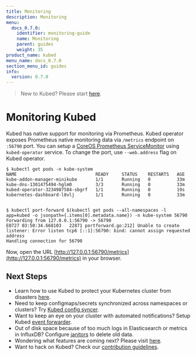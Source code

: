 ```yaml
---
title: Monitoring
description: Monitoring
menu:
  docs_0.7.0:
    identifier: monitoring-guide
    name: Monitoring
    parent: guides
    weight: 35
product_name: kubed
menu_name: docs_0.7.0
section_menu_id: guides
info:
  version: 0.7.0
---
```


> New to Kubed? Please start [here](/docs/0.7.0/concepts/README).

# Monitoring Kubed

Kubed has native support for monitoring via Prometheus. Kubed operator exposes Prometheus native monitoring data via `/metrics` endpoint on `:56790` port. You can setup a [CoreOS Prometheus ServiceMonitor](https://github.com/coreos/prometheus-operator) using `kubed-operator` service. To change the port, use `--web.address` flag on Kubed operator.

```console
$ kubectl get pods -n kube-system
NAME                              READY     STATUS    RESTARTS   AGE
kube-addon-manager-minikube       1/1       Running   0          33m
kube-dns-1301475494-hglm0         3/3       Running   0          33m
kubed-operator-3234987584-sbgrf   1/1       Running   0          19s
kubernetes-dashboard-l8vlj        1/1       Running   0          33m


$ kubectl port-forward $(kubectl get pods --all-namespaces -l app=kubed -o jsonpath={.items[0].metadata.name}) -n kube-system 56790
Forwarding from 127.0.0.1:56790 -> 56790
E0727 03:50:34.668103   22871 portforward.go:212] Unable to create listener: Error listen tcp6 [::1]:56790: bind: cannot assign requested address
Handling connection for 56790
```

Now, open the URL [http://127.0.0.1:56790/metrics](http://127.0.0.1:56790/metrics) in your browser.

## Next Steps
 - Learn how to use Kubed to protect your Kubernetes cluster from disasters [here](/docs/0.7.0/guides/disaster-recovery/).
 - Need to keep configmaps/secrets synchronized across namespaces or clusters? Try [Kubed config syncer](/docs/0.7.0/guides/config-syncer/).
 - Want to keep an eye on your cluster with automated notifications? Setup Kubed [event forwarder](/docs/0.7.0/guides/cluster-events/).
 - Out of disk space because of too much logs in Elasticsearch or metrics in InfluxDB? Configure [janitors](/docs/0.7.0/guides/janitors) to delete old data.
 - Wondering what features are coming next? Please visit [here](/docs/0.7.0/roadmap).
 - Want to hack on Kubed? Check our [contribution guidelines](/docs/0.7.0/CONTRIBUTING).
